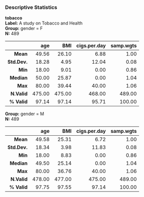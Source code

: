 ### Descriptive Statistics   
**tobacco**    
**Label:** A study on Tobacco and Health    
**Group:** gender = F    
**N:** 489   

|       &nbsp; |    age |    BMI | cigs.per.day | samp.wgts |
|-------------:|-------:|-------:|-------------:|----------:|
|     **Mean** |  49.56 |  26.10 |         6.88 |      1.00 |
| **Std.Dev.** |  18.28 |   4.95 |        12.04 |      0.08 |
|      **Min** |  18.00 |   9.01 |         0.00 |      0.86 |
|   **Median** |  50.00 |  25.87 |         0.00 |      1.04 |
|      **Max** |  80.00 |  39.44 |        40.00 |      1.06 |
|  **N.Valid** | 475.00 | 475.00 |       468.00 |    489.00 |
|  **% Valid** |  97.14 |  97.14 |        95.71 |    100.00 |
  
**Group:** gender = M    
**N:** 489   

|       &nbsp; |    age |    BMI | cigs.per.day | samp.wgts |
|-------------:|-------:|-------:|-------------:|----------:|
|     **Mean** |  49.58 |  25.31 |         6.72 |      1.00 |
| **Std.Dev.** |  18.34 |   3.98 |        11.83 |      0.08 |
|      **Min** |  18.00 |   8.83 |         0.00 |      0.86 |
|   **Median** |  49.50 |  25.14 |         0.00 |      1.04 |
|      **Max** |  80.00 |  36.76 |        40.00 |      1.06 |
|  **N.Valid** | 478.00 | 477.00 |       475.00 |    489.00 |
|  **% Valid** |  97.75 |  97.55 |        97.14 |    100.00 |
